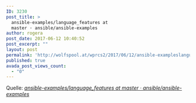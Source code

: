 ```yaml
---
ID: 3230
post_title: >
  ansible-examples/language_features at
  master · ansible/ansible-examples
author: rogera
post_date: 2017-06-12 10:40:52
post_excerpt: ""
layout: post
permalink: 'http://wolfspool.at/wprcs2/2017/06/12/ansible-exampleslanguage_features-at-master-%c2%b7-ansibleansible-examples/'
published: true
avada_post_views_count:
  - "0"
---
```

<p>Quelle: <em><a href="https://github.com/ansible/ansible-examples/tree/master/language_features">ansible-examples/language_features at master · ansible/ansible-examples</a></em></p>